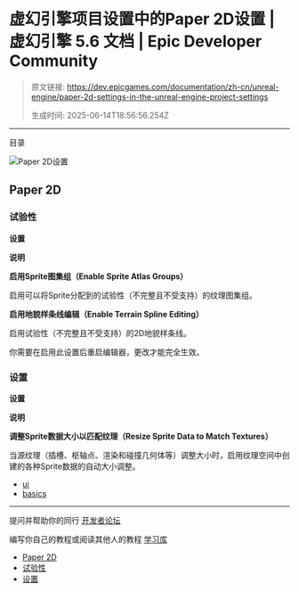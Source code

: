 # 虚幻引擎项目设置中的Paper 2D设置 | 虚幻引擎 5.6 文档 | Epic Developer Community

> 原文链接: https://dev.epicgames.com/documentation/zh-cn/unreal-engine/paper-2d-settings-in-the-unreal-engine-project-settings
> 
> 生成时间: 2025-06-14T18:56:56.254Z

---

目录

![Paper 2D设置](https://dev.epicgames.com/community/api/documentation/image/27f4887e-6c2d-4397-ab46-3e9f4374df3c?resizing_type=fill&width=1920&height=335)

## Paper 2D

### 试验性

**设置**

**说明**

**启用Sprite图集组（Enable Sprite Atlas Groups）**

启用可以将Sprite分配到的试验性（不完整且不受支持）的纹理图集组。

**启用地貌样条线编辑（Enable Terrain Spline Editing）**

启用试验性（不完整且不受支持）的2D地貌样条线。

你需要在启用此设置后重启编辑器，更改才能完全生效。

### 设置

**设置**

**说明**

**调整Sprite数据大小以匹配纹理（Resize Sprite Data to Match Textures）**

当源纹理（插槽、枢轴点、渲染和碰撞几何体等）调整大小时，启用纹理空间中创建的各种Sprite数据的自动大小调整。

-   [ui](https://dev.epicgames.com/community/search?query=ui)
-   [basics](https://dev.epicgames.com/community/search?query=basics)

* * *

提问并帮助你的同行 [开发者论坛](https://forums.unrealengine.com/categories?tag=unreal-engine)

编写你自己的教程或阅读其他人的教程 [学习库](https://dev.epicgames.com/community/unreal-engine/learning)

-   [Paper 2D](/documentation/zh-cn/unreal-engine/paper-2d-settings-in-the-unreal-engine-project-settings#paper2d)
-   [试验性](/documentation/zh-cn/unreal-engine/paper-2d-settings-in-the-unreal-engine-project-settings#%E8%AF%95%E9%AA%8C%E6%80%A7)
-   [设置](/documentation/zh-cn/unreal-engine/paper-2d-settings-in-the-unreal-engine-project-settings#%E8%AE%BE%E7%BD%AE)